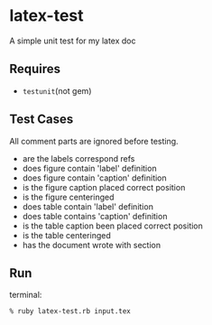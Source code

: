 # latex-test

A simple unit test for my latex doc

## Requires

- `testunit`(not gem)

## Test Cases

All comment parts are ignored before testing.

  -  are the labels correspond refs
  -  does figure contain 'label' definition
  -  does figure contain 'caption' definition
  -  is the figure caption placed correct position
  -  is the figure centeringed
  -  does table contain 'label' definition
  -  does table contains 'caption' definition
  -  is the table caption been placed correct position
  -  is the table centeringed
  -  has the document wrote with section
  
## Run
terminal:
```
% ruby latex-test.rb input.tex
```
